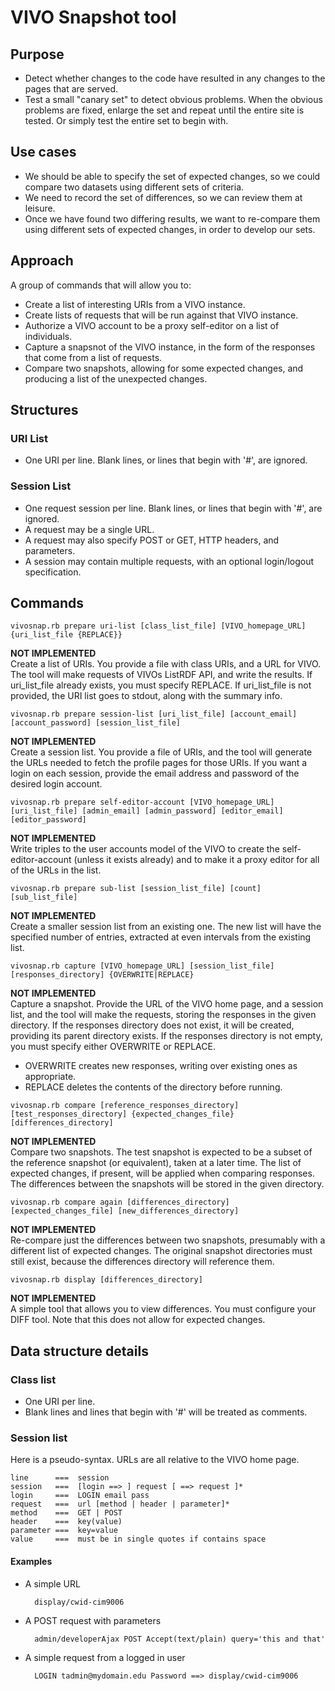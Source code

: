 # VIVO Snapshot tool

## Purpose
- Detect whether changes to the code have resulted in any changes to the pages that are served.
- Test a small "canary set" to detect obvious problems. When the obvious problems are fixed, enlarge the set and 
repeat until the entire site is tested. Or simply test the entire set to begin with.

## Use cases
- We should be able to specify the set of expected changes, so we could compare two datasets using different sets of criteria.
- We need to record the set of differences, so we can review them at leisure.
- Once we have found two differing results, we want to re-compare them using different sets of expected changes, 
in order to develop our sets.

## Approach
A group of commands that will allow you to:
- Create a list of interesting URIs from a VIVO instance.
- Create lists of requests that will be run against that VIVO instance.
- Authorize a VIVO account to be a proxy self-editor on a list of individuals.
- Capture a snapsnot of the VIVO instance, in the form of the responses that come from a list of requests.
- Compare two snapshots, allowing for some expected changes, and producing a list of the unexpected changes.

## Structures

### URI List
- One URI per line. Blank lines, or lines that begin with '#', are ignored.

### Session List
- One request session per line. Blank lines, or lines that begin with '#', are ignored.
- A request may be a single URL.
- A request may also specify POST or GET, HTTP headers, and parameters. 
- A session may contain multiple requests, with an optional login/logout specification.

## Commands

```
vivosnap.rb prepare uri-list [class_list_file] [VIVO_homepage_URL] {uri_list_file {REPLACE}}
```
**NOT IMPLEMENTED**  
Create a list of URIs. You provide a file with class URIs, and a URL for VIVO. 
The tool will make requests of VIVOs ListRDF API, and write the results. 
If uri_list_file already exists, you must specify REPLACE. If uri_list_file is not provided,
the URI list goes to stdout, along with the summary info. 

```
vivosnap.rb prepare session-list [uri_list_file] [account_email] [account_password] [session_list_file]
```
**NOT IMPLEMENTED**  
Create a session list. 
You provide a file of URIs, and the tool will generate the URLs needed to fetch the profile pages for those URIs.
If you want a login on each session, provide the email address and password of the desired login account.

```
vivosnap.rb prepare self-editor-account [VIVO_homepage_URL] [uri_list_file] [admin_email] [admin_password] [editor_email] [editor_password]
```
**NOT IMPLEMENTED**  
Write triples to the user accounts model of the VIVO to create the self-editor-account (unless it exists already) 
and to make it a proxy editor for all of the URLs in the list.

```
vivosnap.rb prepare sub-list [session_list_file] [count] [sub_list_file]
```
**NOT IMPLEMENTED**  
Create a smaller session list from an existing one. 
The new list will have the specified number of entries, extracted at even intervals from the existing list.

```
vivosnap.rb capture [VIVO_homepage_URL] [session_list_file] [responses_directory] {OVERWRITE|REPLACE}
```
**NOT IMPLEMENTED**  
Capture a snapshot. Provide the URL of the VIVO home page, and a session list, and the tool will
make the requests, storing the responses in the given directory. 
If the responses directory does not exist, it will be created, providing its parent directory exists.
If the responses directory is not empty, you must specify either OVERWRITE or REPLACE. 
- OVERWRITE creates new responses, writing over existing ones as appropriate.
- REPLACE deletes the contents of the directory before running.

```
vivosnap.rb compare [reference_responses_directory] [test_responses_directory] {expected_changes_file} [differences_directory]
```
**NOT IMPLEMENTED**  
Compare two snapshots. 
The test snapshot is expected to be a subset of the reference snapshot (or equivalent), taken at a later time.
The list of expected changes, if present, will be applied when comparing responses.
The differences between the snapshots will be stored in the given directory.

```
vivosnap.rb compare again [differences_directory] [expected_changes_file] [new_differences_directory]
```
**NOT IMPLEMENTED**  
Re-compare just the differences between two snapshots, presumably with a different list of expected changes.
The original snapshot directories must still exist, because the differences directory will reference them.

```
vivosnap.rb display [differences_directory]
```
**NOT IMPLEMENTED**  
A simple tool that allows you to view differences. You must configure your DIFF tool. Note that this
does not allow for expected changes. 


## Data structure details

### Class list
- One URI per line.
- Blank lines and lines that begin with '#' will be treated as comments.

### Session list
Here is a pseudo-syntax. URLs are all relative to the VIVO home page.
```
line      ===  session
session   ===  [login ==> ] request [ ==> request ]*
login     ===  LOGIN email pass
request   ===  url [method | header | parameter]*
method    ===  GET | POST
header    ===  key(value)
parameter ===  key=value
value     ===  must be in single quotes if contains space
```

#### Examples
* A simple URL

        display/cwid-cim9006
* A POST request with parameters

        admin/developerAjax POST Accept(text/plain) query='this and that'
* A simple request from a logged in user

        LOGIN tadmin@mydomain.edu Password ==> display/cwid-cim9006
